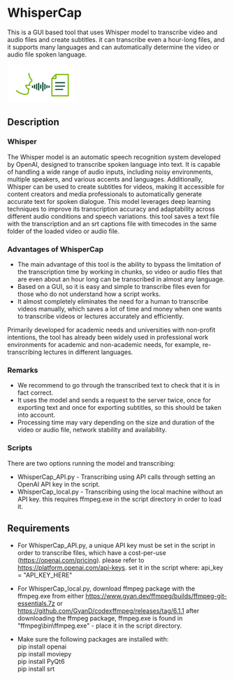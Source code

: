 

# WhisperCap
This is a GUI based tool that uses Whisper model to transcribe video and audio files and create subtitles. it can transcribe even a hour-long files, and it supports many languages and can automatically determine the video or audio file spoken language.

<p align="left">
  <img src="/speech2text.png" alt="Alt text for image1" width="155"/>
</p>

## Description
### Whisper
The Whisper model is an automatic speech recognition system developed by OpenAI, designed to transcribe spoken language into text. It is capable of handling a wide range of audio inputs, including noisy environments, multiple speakers, and various accents and languages. Additionally, Whisper can be used to create subtitles for videos, making it accessible for content creators and media professionals to automatically generate accurate text for spoken dialogue. This model leverages deep learning techniques to improve its transcription accuracy and adaptability across different audio conditions and speech variations. this tool saves a text file with the transcription and an srt captions file with timecodes in the same folder of the loaded video or audio file.   

### Advantages of WhisperCap
* The main advantage of this tool is the ability to bypass the limitation of the transcription time by working in chunks, so video or audio files that are even about an hour long can be transcribed in almost any language.
* Based on a GUI, so it is easy and simple to transcribe files even for those who do not understand how a script works.
* It almost completely eliminates the need for a human to transcribe videos manually, which saves a lot of time and money when one wants to transcribe videos or lectures accurately and efficiently. 

Primarily developed for academic needs and universities with non-profit intentions, the tool has already been widely used in professional work environments for academic and non-academic needs, for example, re-transcribing lectures in different languages.   

### Remarks
* We recommend to go through the transcribed text to check that it is in fact correct.      
* It uses the model and sends a request to the server twice, once for exporting text and once for exporting subtitles, so this should be taken into account.
* Processing time may vary depending on the size and duration of the video or audio file, network stability and availability.
   
### Scripts
There are two options running the model and transcribing:    
* WhisperCap_API.py - Transcribing using API calls through setting an OpenAI API key in the script.   
* WhisperCap_local.py - Transcribing using the local machine without an API key. this requires ffmpeg.exe in the script directory in order to load it.   
   
## Requirements
* For WhisperCap_API.py, a unique API key must be set in the script in order to transcribe files, which have a cost-per-use (https://openai.com/pricing). please refer to https://platform.openai.com/api-keys.
set it in the script where: api_key = "API_KEY_HERE"   
* For WhisperCap_local.py, download ffmpeg package with the ffmpeg.exe from either https://www.gyan.dev/ffmpeg/builds/ffmpeg-git-essentials.7z or https://github.com/GyanD/codexffmpeg/releases/tag/6.1.1
after downloading the ffmpeg package, ffmpeg.exe is found in "ffmpeg\bin\ffmpeg.exe" - place it in the script directory.
   
* Make sure the following packages are installed with:   
pip install openai   
pip install moviepy   
pip install PyQt6   
pip install srt

